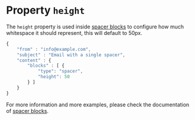 # Property `height`

The `height` property is used inside [spacer blocks](../json/block-spacer)
to configure how much whitespace it should represent, this will default to 50px.

```javascript
{
    "from" : "info@example.com",
    "subject" : "Email with a single spacer",
    "content" : {
        "blocks" : [ {
            "type": "spacer",
            "height": 50
        } ]
    }
}
```

For more information and more examples, please check the documentation
of [spacer blocks](../json/block-spacer).

